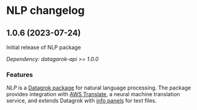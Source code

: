 # NLP changelog

## 1.0.6 (2023-07-24) 

Initial release of NLP package

*Dependency: datagarok-api >= 1.0.0*

### Features

*NLP* is a [Datagrok package](https://datagrok.ai/help/develop/develop#packages) for natural language processing. 
The package provides integration with [AWS Translate](https://aws.amazon.com/translate/), a neural machine translation service, and extends Datagrok with [info panels](https://datagrok.ai/help/discover/info-panels) for text files.
